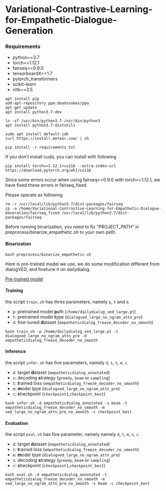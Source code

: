 # Variational-Contrastive-Learning-for-Empathetic-Dialogue-Generation

### Requirements

- python==3.7
- torch==1.12.1
- fairseq==0.9.0
- tensorboardX==1.7
- pytorch_transformers
- scikit-learn
- nltk==3.5

```shell
apt install pip
add-apt-repository ppa:deadsnakes/ppa
apt-get update
apt install python3.7-dev

ln -sf /usr/bin/python3.7 /usr/bin/python3
apt install python3.7-distutils

sudo apt install default-jdk
curl https://install.meteor.com/ | sh

pip install -r requirements.txt
```
If you don't install cuda, you can install with following
```
pip install torch==1.12.1+cu116 --extra-index-url https://download.pytorch.org/whl/cu116
```

Since some errors occur when using fairseq==0.9.0 with torch==1.12.1, we have fixed these errors in fairseq_fixed.

Please operate as following
```
rm -r /usr/local/lib/python3.7/dist-packages/fairseq
cp -a /home/Variational-Contrastive-Learning-for-Empathetic-Dialogue-Generation/fairseq_fixed /usr/local/lib/python3.7/dist-packages/fairseq
```

Before running binarization, you need to fix "PROJECT_PATH" in preprocess/binarize_empathetic.sh to your own path.

#### Binarization

```shell
bash preprocess/binarize_empathetic.sh
```


Here is pre-trained model we use, we do some modification different from dialogVED, and finetune it on dailydialog.

[Pre-trained model](https://drive.google.com/file/d/1VqB_1x9FCJisCW3e8sHG0e3uGVrVJR4H/view?usp=sharing)




#### Training

the script `train.sh` has three parameters, namely `p`, `t` and `d`.

- `p`: pretrained model **p**ath (`/home/dailydialog_ved_large.pt`)
- `t`: pretrained model **t**ype (`dialogved_large_no_ngram_attn_pre`)
- `d`: fine-tuned **d**ataset (`empatheticdialog_freeze_decoder_no_smooth`)

```shell
bash train.sh -p /home/dailydialog_ved_large.pt -t dialogved_large_no_ngram_attn_pre -d empatheticdialog_freeze_decoder_no_smooth
```

#### Inference

the script `infer.sh` has five parameters, namely `d`, `s`, `t`, `m`, `c`.

- `d`: target **d**ataset (`empatheticdialog_annotated`)
- `s`: decoding **s**trategy (`greedy`, `beam` or `sampling`)
- `t`: **t**rained loss (`empatheticdialog_freeze_decoder_no_smooth`)
- `m`: **m**odel tpye (`dialogved_large_no_ngram_attn_pre`)
- `c`: **c**heckpoint  (`checkpoint1`,`checkpoint_best`)

```shell
bash infer.sh -d empatheticdialog_annotated -s beam -t empatheticdialog_freeze_decoder_no_smooth -m ved_large_no_ngram_attn_pre_no_smooth -c checkpoint_best
```

#### Evaluation

the script `eval.sh` has five parameter, namely namely `d`, `t`, `m`, `s`, `c`.

- `d`: target **d**ataset (`empatheticdialog_annotated`)
- `t`: **t**rained loss (`empatheticdialog_freeze_decoder_no_smooth`)
- `m`: **m**odel tpye (`dialogved_large_no_ngram_attn_pre`)
- `s`: decoding **s**trategy (`greedy`, `beam` or `sampling`)
- `c`: **c**heckpoint  (`checkpoint1`,`checkpoint_best`)

```shell
bash eval.sh -d empatheticdialog_annotated -t empatheticdialog_freeze_decoder_no_smooth -m ved_large_no_ngram_attn_pre_no_smooth -s beam -c checkpoint_best
```
